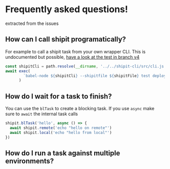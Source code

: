 # Frequently asked questions!
extracted from the issues


## How can I call shipit programatically?
For example to call a shipit task from your own wrapper CLI.
This is undocumented but possible, 
[have a look at the test in branch v4](https://github.com/shipitjs/shipit/tree/master/packages/shipit-cli/tests)

```js
const shipitCli = path.resolve(__dirname, '../../shipit-cli/src/cli.js')
await exec(
        `babel-node ${shipitCli} --shipitfile ${shipitFile} test deploy`,
      )
```

## How do I wait for a task to finish?
You can use the `blTask` to create a blocking task.
If you use `async` make sure to `await` the internal task calls

```js
shipit.blTask('hello', async () => {
  await shipit.remote('echo "hello on remote"')
  await shipit.local('echo "hello from local"')
})
```

## How do I run a task against multiple environments?
